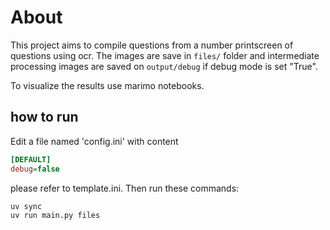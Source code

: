 # About

This project aims to compile questions from a number printscreen of questions using ocr. The images are save in `files/` folder and intermediate processing images are saved on `output/debug` if debug mode is set "True".

To visualize the results use marimo notebooks.

## how to run

Edit a file named 'config.ini' with content

```ini
[DEFAULT]
debug=false
```

please refer to template.ini. Then run these commands:

```bash
uv sync
uv run main.py files
```

